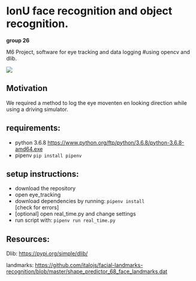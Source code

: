 # IonU face recognition and object recognition. 
**group 26**

M6 Project, software for eye tracking and data logging 
#using opencv and dlib. 

![](https://github.com/Holthuizen/IonU/blob/main/demo.gif)



## Motivation 
We required a method to log the eye moventen en looking direction while using a driving simulator. 

## requirements: 

- python 3.6.8 https://www.python.org/ftp/python/3.6.8/python-3.6.8-amd64.exe 
- pipenv ```pip install pipenv``` 


## setup instructions: 
- download the repository
- open eye_tracking 
- download dependencies by running: 
```pipenv install ```  
 [check for errors]
- [optional] open real_time.py and change settings
- run script with: 
```pipenv run real_time.py ```

## Resources: 
Dlib: 
https://pypi.org/simple/dlib/ 

landmarks: 
https://github.com/italojs/facial-landmarks-recognition/blob/master/shape_predictor_68_face_landmarks.dat 
